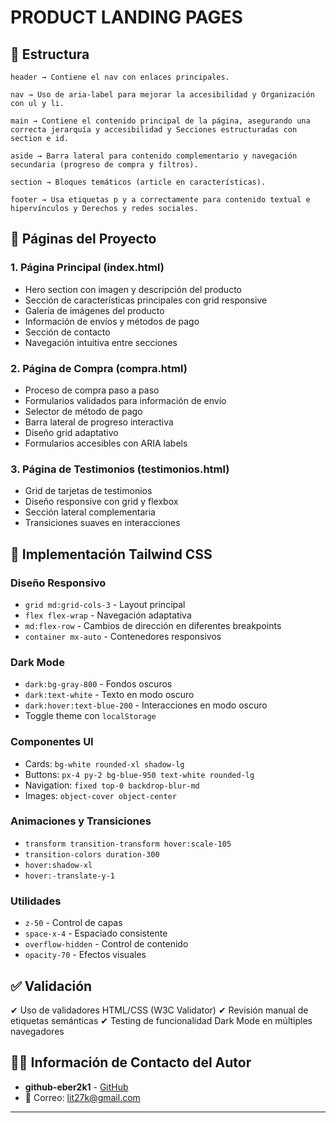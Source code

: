 # PRODUCT LANDING PAGES

## 📌 Estructura

```
header → Contiene el nav con enlaces principales.

nav → Uso de aria-label para mejorar la accesibilidad y Organización con ul y li.

main → Contiene el contenido principal de la página, asegurando una correcta jerarquía y accesibilidad y Secciones estructuradas con section e id.

aside → Barra lateral para contenido complementario y navegación secundaria (progreso de compra y filtros).

section → Bloques temáticos (article en características).

footer → Usa etiquetas p y a correctamente para contenido textual e hipervínculos y Derechos y redes sociales.
```

## 📱 Páginas del Proyecto

### 1. Página Principal (index.html)
- Hero section con imagen y descripción del producto
- Sección de características principales con grid responsive
- Galería de imágenes del producto
- Información de envíos y métodos de pago
- Sección de contacto
- Navegación intuitiva entre secciones

### 2. Página de Compra (compra.html)
- Proceso de compra paso a paso
- Formularios validados para información de envío
- Selector de método de pago
- Barra lateral de progreso interactiva
- Diseño grid adaptativo
- Formularios accesibles con ARIA labels

### 3. Página de Testimonios (testimonios.html)
- Grid de tarjetas de testimonios
- Diseño responsive con grid y flexbox
- Sección lateral complementaria
- Transiciones suaves en interacciones

## 🎨 Implementación Tailwind CSS

### Diseño Responsivo
- `grid md:grid-cols-3` - Layout principal
- `flex flex-wrap` - Navegación adaptativa
- `md:flex-row` - Cambios de dirección en diferentes breakpoints
- `container mx-auto` - Contenedores responsivos

### Dark Mode
- `dark:bg-gray-800` - Fondos oscuros
- `dark:text-white` - Texto en modo oscuro
- `dark:hover:text-blue-200` - Interacciones en modo oscuro
- Toggle theme con `localStorage`

### Componentes UI
- Cards: `bg-white rounded-xl shadow-lg`
- Buttons: `px-4 py-2 bg-blue-950 text-white rounded-lg`
- Navigation: `fixed top-0 backdrop-blur-md`
- Images: `object-cover object-center`

### Animaciones y Transiciones
- `transform transition-transform hover:scale-105`
- `transition-colors duration-300`
- `hover:shadow-xl`
- `hover:-translate-y-1`

### Utilidades
- `z-50` - Control de capas
- `space-x-4` - Espaciado consistente
- `overflow-hidden` - Control de contenido
- `opacity-70` - Efectos visuales

## ✅ Validación

✔ Uso de validadores HTML/CSS (W3C Validator)
✔ Revisión manual de etiquetas semánticas
✔ Testing de funcionalidad Dark Mode en múltiples navegadores

## 👨‍💻 Información de Contacto del Autor
- **github-eber2k1** - [GitHub](https://github.com/eber2k1)
- 📧 Correo: lit27k@gmail.com

---